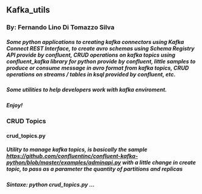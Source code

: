 ## Kafka_utils
### By: Fernando Lino Di Tomazzo Silva

##### Some python applications to creating kafka connectors using Kafka Connect REST Interface, to create avro schemas using Schema Registry API provide by confluent, CRUD operations on kafka topics using confluent_kafka library for python provide by confluent, little samples to produce or consume message in avro format from kafka topics, CRUD operations on streams / tables in ksql provided by confluent, etc.

##### Some utilities to help developers work with kafka enviroment.

##### Enjoy!

### CRUD Topics
#### crud_topics.py

##### Utility to manage kafka topics, is basically the sample https://github.com/confluentinc/confluent-kafka-python/blob/master/examples/adminapi.py with a little change in create topic, to pass as a parameter the quantity of partitions and replicas

##### Sintaxe: python crud_topics.py <brokers> <operation> <arg1> <arg2> ...

